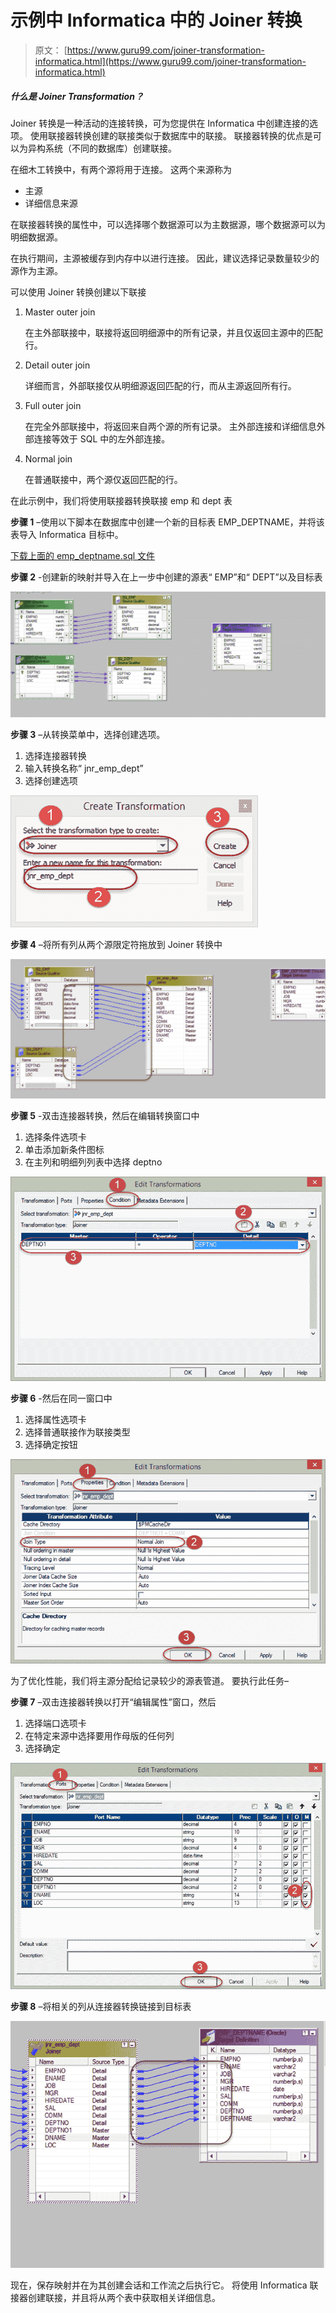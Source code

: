 # 示例中 Informatica 中的 Joiner 转换

> 原文： [https://www.guru99.com/joiner-transformation-informatica.html](https://www.guru99.com/joiner-transformation-informatica.html)

##### 什么是 Joiner Transformation？

Joiner 转换是一种活动的连接转换，可为您提供在 Informatica 中创建连接的选项。 使用联接器转换创建的联接类似于数据库中的联接。 联接器转换的优点是可以为异构系统（不同的数据库）创建联接。

在细木工转换中，有两个源将用于连接。 这两个来源称为

*   主源
*   详细信息来源

在联接器转换的属性中，可以选择哪个数据源可以为主数据源，哪个数据源可以为明细数据源。

在执行期间，主源被缓存到内存中以进行连接。 因此，建议选择记录数量较少的源作为主源。

可以使用 Joiner 转换创建以下联接

1.  Master outer join

    在主外部联接中，联接将返回明细源中的所有记录，并且仅返回主源中的匹配行。

2.  Detail outer join

    详细而言，外部联接仅从明细源返回匹配的行，而从主源返回所有行。

3.  Full outer join

    在完全外部联接中，将返回来自两个源的所有记录。 主外部连接和详细信息外部连接等效于 SQL 中的左外部连接。

4.  Normal join

    在普通联接中，两个源仅返回匹配的行。

在此示例中，我们将使用联接器转换联接 emp 和 dept 表

**步骤 1** –使用以下脚本在数据库中创建一个新的目标表 EMP_DEPTNAME，并将该表导入 Informatica 目标中。

[下载上面的 emp_deptname.sql 文件](https://drive.google.com/uc?export=download&id=0ByI5-ZLwpo25bVRfOXdQRkNRMGM)

**步骤 2** -创建新的映射并导入在上一步中创建的源表“ EMP”和“ DEPT”以及目标表

![Joiner Transformation in Informatica with EXAMPLE](img/db4012b1e8d91872574b0aa69c783c17.png "Joiner transformation in Informatica")

**步骤 3** –从转换菜单中，选择创建选项。

1.  选择连接器转换
2.  输入转换名称“ jnr_emp_dept”
3.  选择创建选项

![Joiner Transformation in Informatica with EXAMPLE](img/908a4677b76d4eef73fb6f894128e728.png "Joiner transformation in Informatica")

**步骤 4** –将所有列从两个源限定符拖放到 Joiner 转换中

![Joiner Transformation in Informatica with EXAMPLE](img/0dfe9e5eb1dee610b779d8dce999d8b1.png "Joiner transformation in Informatica")

**步骤 5** -双击连接器转换，然后在编辑转换窗口中

1.  选择条件选项卡
2.  单击添加新条件图标
3.  在主列和明细列列表中选择 deptno

![Joiner Transformation in Informatica with EXAMPLE](img/e9f9bbdb96540b1b4f428bb29cf4a37f.png "Joiner transformation in Informatica")

**步骤 6** -然后在同一窗口中

1.  选择属性选项卡
2.  选择普通联接作为联接类型
3.  选择确定按钮

![Joiner Transformation in Informatica with EXAMPLE](img/610f19c41b861dd4583fa677aaf02343.png "Joiner transformation in Informatica")

为了优化性能，我们将主源分配给记录较少的源表管道。 要执行此任务–

**步骤 7** –双击连接器转换以打开“编辑属性”窗口，然后

1.  选择端口选项卡
2.  在特定来源中选择要用作母版的任何列
3.  选择确定

![Joiner Transformation in Informatica with EXAMPLE](img/a15fb51528140922f44d2d412b378cb9.png "Joiner transformation in Informatica")

**步骤 8** –将相关的列从连接器转换链接到目标表

![Joiner Transformation in Informatica with EXAMPLE](img/ca87cdc1a0fa81d6b213c413715561e7.png "Joiner transformation in Informatica")

现在，保存映射并在为其创建会话和工作流之后执行它。 将使用 Informatica 联接器创建联接，并且将从两个表中获取相关详细信息。